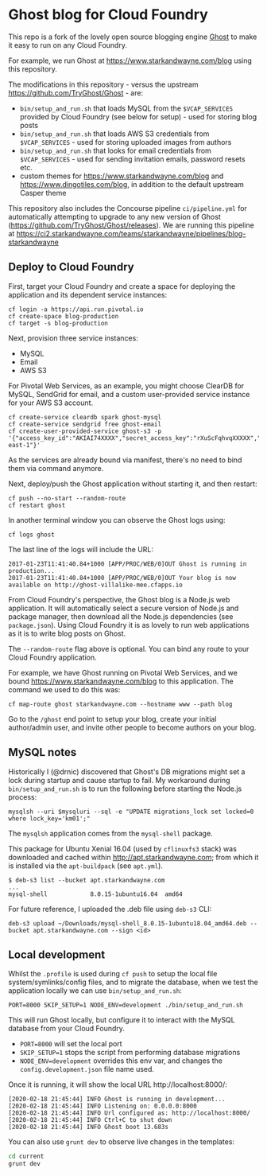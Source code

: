 # Ghost blog for Cloud Foundry

This repo is a fork of the lovely open source blogging engine [Ghost](https://github.com/TryGhost/Ghost) to make it easy to run on any Cloud Foundry.

For example, we run Ghost at https://www.starkandwayne.com/blog using this repository.

The modifications in this repository - versus the upstream https://github.com/TryGhost/Ghost - are:

* `bin/setup_and_run.sh` that loads MySQL from the `$VCAP_SERVICES` provided by Cloud Foundry (see below for setup) - used for storing blog posts
* `bin/setup_and_run.sh` that loads AWS S3 credentials from `$VCAP_SERVICES` - used for storing uploaded images from authors
* `bin/setup_and_run.sh` that looks for email credentials from `$VCAP_SERVICES` - used for sending invitation emails, password resets etc.
* custom themes for https://www.starkandwayne.com/blog and https://www.dingotiles.com/blog, in addition to the default upstream Casper theme

This repository also includes the Concourse pipeline `ci/pipeline.yml` for automatically attempting to upgrade to any new version of Ghost (https://github.com/TryGhost/Ghost/releases). We are running this pipeline at https://ci2.starkandwayne.com/teams/starkandwayne/pipelines/blog-starkandwayne

## Deploy to Cloud Foundry

First, target your Cloud Foundry and create a space for deploying the application and its dependent service instances:

```plain
cf login -a https://api.run.pivotal.io
cf create-space blog-production
cf target -s blog-production
```

Next, provision three service instances:

* MySQL
* Email
* AWS S3

For Pivotal Web Services, as an example, you might choose ClearDB for MySQL, SendGrid for email, and a custom user-provided service instance for your AWS S3 account.

```plain
cf create-service cleardb spark ghost-mysql
cf create-service sendgrid free ghost-email
cf create-user-provided-service ghost-s3 -p '{"access_key_id":"AKIAI74XXXX","secret_access_key":"rXuScFqhvqXXXXX","bucket":"BUCKETNAME","region":"us-east-1"}'
```

As the services are already bound via manifest, there's no need to bind them via command anymore.

Next, deploy/push the Ghost application without starting it, and then restart:

```plain
cf push --no-start --random-route
cf restart ghost
```

In another terminal window you can observe the Ghost logs using:

```plain
cf logs ghost
```

The last line of the logs will include the URL:

```plain
2017-01-23T11:41:40.84+1000 [APP/PROC/WEB/0]OUT Ghost is running in production...
2017-01-23T11:41:40.84+1000 [APP/PROC/WEB/0]OUT Your blog is now available on http://ghost-villalike-mee.cfapps.io
```

From Cloud Foundry's perspective, the Ghost blog is a Node.js web application. It will automatically select a secure version of Node.js and package manager, then download all the Node.js dependencies (see `package.json`). Using Cloud Foundry it is as lovely to run web applications as it is to write blog posts on Ghost.

The `--random-route` flag above is optional. You can bind any route to your Cloud Foundry application.

For example, we have Ghost running on Pivotal Web Services, and we bound https://www.starkandwayne.com/blog to this application. The command we used to do this was:

```plain
cf map-route ghost starkandwayne.com --hostname www --path blog
```

Go to the `/ghost` end point to setup your blog, create your initial author/admin user, and invite other people to become authors on your blog.

## MySQL notes

Historically I (@drnic) discovered that Ghost's DB migrations might set a lock during startup and cause startup to fail. My workaround during `bin/setup_and_run.sh` is to run the following before starting the Node.js process:

```shell
mysqlsh --uri $mysqluri --sql -e "UPDATE migrations_lock set locked=0 where lock_key='km01';"
```

The `mysqlsh` application comes from the `mysql-shell` package.

This package for Ubuntu Xenial 16.04 (used by `cflinuxfs3` stack) was downloaded and cached within http://apt.starkandwayne.com; from which it is installed via the `apt-buildpack` (see `apt.yml`).

```plain
$ deb-s3 list --bucket apt.starkandwayne.com
...
mysql-shell            8.0.15-1ubuntu16.04  amd64
```

For future reference, I uploaded the .deb file using `deb-s3` CLI:

```plain
deb-s3 upload ~/Downloads/mysql-shell_8.0.15-1ubuntu18.04_amd64.deb --bucket apt.starkandwayne.com --sign <id>
```

## Local development

Whilst the `.profile` is used during `cf push` to setup the local file system/symlinks/config files, and to migrate the database, when we test the application locally we can use `bin/setup_and_run.sh`:

```plain
PORT=8000 SKIP_SETUP=1 NODE_ENV=development ./bin/setup_and_run.sh
```

This will run Ghost locally, but configure it to interact with the MySQL database from your Cloud Foundry.

* `PORT=8000` will set the local port
* `SKIP_SETUP=1` stops the script from performing database migrations
* `NODE_ENV=development` overrides this env var, and changes the `config.development.json` file name used.

Once it is running, it will show the local URL http://localhost:8000/:

```plain
[2020-02-18 21:45:44] INFO Ghost is running in development...
[2020-02-18 21:45:44] INFO Listening on: 0.0.0.0:8000
[2020-02-18 21:45:44] INFO Url configured as: http://localhost:8000/
[2020-02-18 21:45:44] INFO Ctrl+C to shut down
[2020-02-18 21:45:44] INFO Ghost boot 13.683s
```

You can also use `grunt dev` to observe live changes in the templates:

```bash
cd current
grunt dev
```
